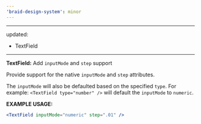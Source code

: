 ```yaml
---
'braid-design-system': minor
---
```


---
updated:
  - TextField
---

**TextField:** Add `inputMode` and `step` support

Provide support for the native `inputMode` and `step` attributes.

The `inputMode` will also be defaulted based on the specified `type`. For example: `<TextField type="number" />` will default the `inputMode` to `numeric`.

**EXAMPLE USAGE:**
```jsx
<TextField inputMode="numeric" step=".01" />
```
